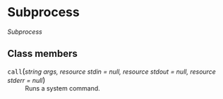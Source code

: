 # Subprocess

*Subprocess*

## Class members

<dl>
    <dt><tt>call</tt><big>(</big><em>string args, resource stdin = null, resource stdout = null, resource stderr = null</em><big>)</big></dt>
    <dd>Runs a system command.</dd>
</dl>
